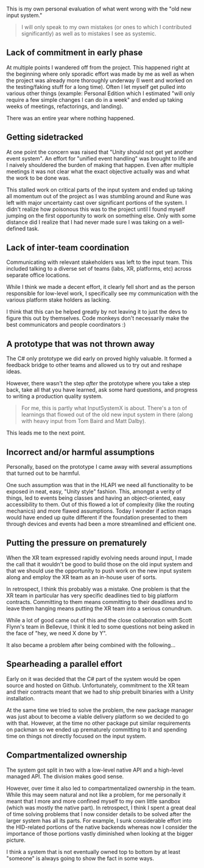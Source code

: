 This is my own personal evaluation of what went wrong with the "old new input system."

>I will only speak to my own mistakes (or ones to which I contributed significantly) as well as to mistakes I see as systemic.

## Lack of commitment in early phase

At multiple points I wandered off from the project. This happened right at the beginning where only sporadic effort was made by me as well as when the project was already more thoroughly underway (I went and worked on the testing/faking stuff for a long time). Often I let myself get pulled into various other things (example: Personal Edition which I estimated "will only require a few simple changes I can do in a week" and ended up taking weeks of meetings, refactorings, and landing).

There was an entire year where nothing happened.

## Getting sidetracked

At one point the concern was raised that "Unity should not get yet another event system". An effort for "unified event handling" was brought to life and I naively shouldered the burden of making that happen. Even after multiple meetings it was not clear what the exact objective actually was and what the work to be done was.

This stalled work on critical parts of the input system and ended up taking all momentum out of the project as I was stumbling around and Rune was left with major uncertainty cast over significant portions of the system. I didn't realize how poisonous this was to the project until I found myself jumping on the first opportunity to work on something else. Only with some distance did I realize that I had never made sure I was taking on a well-defined task.

## Lack of inter-team coordination

Communicating with relevant stakeholders was left to the input team. This included talking to a diverse set of teams (labs, XR, platforms, etc) across separate office locations.

While I think we made a decent effort, it clearly fell short and as the person responsible for low-level work, I specifically see my communication with the various platform stake holders as lacking.

I think that this can be helped greatly by not leaving it to just the devs to figure this out by themselves. Code monkeys don't necessarily make the best communicators and people coordinators :)

## A prototype that was not thrown away

The C# only prototype we did early on proved highly valuable. It formed a feedback bridge to other teams and allowed us to try out and reshape ideas.

However, there wasn't the step *after* the prototype where you take a step back, take all that you have learned, ask some hard questions, and progress to writing a production quality system.

>For me, this is partly what InputSystemX is about. There's a ton of learnings that flowed out of the old new
>input system in there (along with heavy input from Tom Baird and Matt Dalby).

This leads me to the next point.

## Incorrect and/or harmful assumptions

Personally, based on the prototype I came away with several assumptions that turned out to be harmful.

One such assumption was that in the HLAPI we need all functionality to be exposed in neat, easy, "Unity style" fashion. This, amongst a verity of things, led to events being classes and having an object-oriented, easy accessibility to them. Out of this flowed a lot of complexity (like the routing mechanics) and more flawed assumptions. Today I wonder if action maps would have ended up quite different if the foundation presented to them through devices and events had been a more streamlined and efficient one.

## Putting the pressure on prematurely

When the XR team expressed rapidly evolving needs around input, I made the call that it wouldn't be good to build those on the old input system and that we should use the opportunity to push work on the new input system along and employ the XR team as an in-house user of sorts.

In retrospect, I think this probably was a mistake. One problem is that the XR team in particular has very specific deadlines tied to big platform contracts. Committing to them means committing to their deadlines and to leave them hanging means putting the XR team into a serious conundrum.

While a lot of good came out of this and the close collaboration with Scott Flynn's team in Bellevue, I think it led to some questions not being asked in the face of "hey, we need X done by Y".

It also became a problem after being combined with the following...

## Spearheading a parallel effort

Early on it was decided that the C# part of the system would be open source and hosted on Github. Unfortunately, commitment to the XR team and their contracts meant that we had to ship prebuilt binaries with a Unity installation.

At the same time we tried to solve the problem, the new package manager was just about to become a viable delivery platform so we decided to go with that. However, at the time no other package put similar requirements on packman so we ended up prematurely committing to it and spending time on things not directly focused on the input system.

## Compartmentalized ownership

The system got split in two with a low-level native API and a high-level managed API. The division makes good sense.

However, over time it also led to compartmentalized ownership in the team. While this may seem natural and not like a problem, for me personally it meant that I more and more confined myself to my own little sandbox (which was mostly the native part). In retrospect, I think I spent a great deal of time solving problems that I now consider details to be solved after the larger system has all its parts. For example, I sunk considerable effort into the HID-related portions of the native backends whereas now I consider the importance of those portions vastly diminished when looking at the bigger picture.

I think a system that is not eventually owned top to bottom by at least "someone" is always going to show the fact in some ways.

